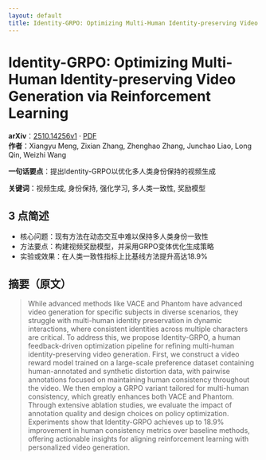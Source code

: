 ```yaml
---
layout: default
title: Identity-GRPO: Optimizing Multi-Human Identity-preserving Video Generation via Reinforcement Learning
---
```


# Identity-GRPO: Optimizing Multi-Human Identity-preserving Video Generation via Reinforcement Learning
**arXiv**：[2510.14256v1](https://arxiv.org/abs/2510.14256) · [PDF](https://arxiv.org/pdf/2510.14256.pdf)  
**作者**：Xiangyu Meng, Zixian Zhang, Zhenghao Zhang, Junchao Liao, Long Qin, Weizhi Wang  

**一句话要点**：提出Identity-GRPO以优化多人类身份保持的视频生成

**关键词**：视频生成, 身份保持, 强化学习, 多人类一致性, 奖励模型

## 3 点简述
- 核心问题：现有方法在动态交互中难以保持多人类身份一致性
- 方法要点：构建视频奖励模型，并采用GRPO变体优化生成策略
- 实验或效果：在人类一致性指标上比基线方法提升高达18.9%

## 摘要（原文）

> While advanced methods like VACE and Phantom have advanced video generation
> for specific subjects in diverse scenarios, they struggle with multi-human
> identity preservation in dynamic interactions, where consistent identities
> across multiple characters are critical. To address this, we propose
> Identity-GRPO, a human feedback-driven optimization pipeline for refining
> multi-human identity-preserving video generation. First, we construct a video
> reward model trained on a large-scale preference dataset containing
> human-annotated and synthetic distortion data, with pairwise annotations
> focused on maintaining human consistency throughout the video. We then employ a
> GRPO variant tailored for multi-human consistency, which greatly enhances both
> VACE and Phantom. Through extensive ablation studies, we evaluate the impact of
> annotation quality and design choices on policy optimization. Experiments show
> that Identity-GRPO achieves up to 18.9% improvement in human consistency
> metrics over baseline methods, offering actionable insights for aligning
> reinforcement learning with personalized video generation.

